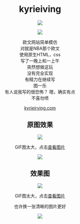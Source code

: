 <h1 align="center"> kyrieiving </h1>
<p align='center'><img src='https://img.shields.io/badge/author-Hueng-yellow'></p>
<p align='center'><img src='https://img.shields.io/badge/LICENSE-MIT-yellow'></p>
<p align="center">
欧文网站简单模仿<br>
对就是NBA那个欧文<br>  
使用原生HTML，css<br>
写了一晚上和一上午<br>
突然想做这玩<br>
没有完全实现<br>
有精力在继续写<br>
图一乐<br>
有人说我写的很恐怖？ 嗯，确实有点<br> 
不喜勿喷<br>
</p>
<p align="center"><a href="https://kyrieirving.com/" target="blank">kyrieirving.com</a></p>
<h2 align="center">原图效果</h2>
<p align="center"><img align="center" src="https://cdn.jsdelivr.net/gh/jamond-x/public-resources/kyrieiving/kaiWebsite.gif"/></p>
<p align="center">GIF图太大，点击<a href="https://cdn.jsdelivr.net/gh/jamond-x/public-resources/kyrieiving/kaiWebsite.gif">查看图片</a></p>
<p  align="center" ><img src="https://cdn.jsdelivr.net/gh/jamond-x/public-resources/kyrieiving/kyrieiving.png"/></p>
<h2 align="center">效果图</h2>
<p align="center"><img align="center" src="https://cdn.jsdelivr.net/gh/jamond-x/public-resources/kyrieiving/imitate.gif"/></p>
<p align="center">GIF图太大，点击<a href="https://cdn.jsdelivr.net/gh/jamond-x/public-resources/kyrieiving/imitate.gif">查看图片</a></p>
<p align="center">也许换一张清晰的图片更好</p>
<p align="center"><img align="center" src="https://cdn.jsdelivr.net/gh/jamond-x/public-resources/kyrieiving/imitate2.png"/></p>
